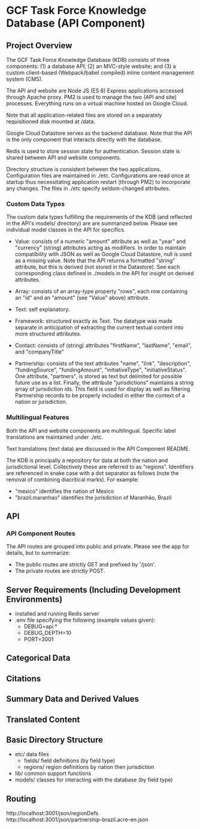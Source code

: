 # GCF Task Force Knowledge Database (API Component)

## Project Overview

The GCF Task Force Knowledge Database (KDB) consists of three components: (1) a database API; (2) an MVC-style website; and (3) a custom client-based (Webpack/babel compiled) inline content management system (CMS).

The API and website are Node JS (ES 6) Express applications accessed through Apache proxy. PM2 is used to manage the two (API and site) processes. Everything runs on a virtual machine hosted on Google Cloud.

Note that all application-related files are stored on a separately requisitioned disk mounted at /data.

Google Cloud Datastore serves as the backend database. Note that the API is the only component that interacts directly with the database.

Redis is used to store session state for authentication. Session state is shared between API and website components.

Directory structure is consistent between the two applications. Configuration files are maintained in ./etc. Configurations are read once at startup thus necessitating application restart (through PM2) to incorporate any changes. The files in ./etc specify seldom-changed attributes.

### Custom Data Types

The custom data types fulfilling the requirements of the KDB (and reflected in the API's models/ directory) are are summarized below. Please see individual model classes in the API for specifics.

- Value: consists of a numeric "amount" attribute as well as "year" and "currency" (string) attributes acting as modifiers. In order to maintain compatibility with JSON as well as Google Cloud Datastore, null is used as a missing value. Note that the API returns a formatted "string" attribute, but this is derived (not stored in the Datastore). See each corresponding class defined in ./models in the API for insight on derived attributes.

- Array: consists of an array-type property "rows", each row containing an "id" and an "amount" (see "Value" above) attribute.

- Text: self explanatory.

- Framework: structured exactly as Text. The datatype was made separate in anticipation of extracting the current textual content into more structured attributes.

- Contact: consists of (string) attributes "firstName", "lastName", "email", and "companyTitle"

- Partnership: consists of the text attributes "name", "link", "description", "fundingSource", "fundingAmount", "initiativeType", "initiativeStatus". One attribute, "partners", is stored as text but delimited for possible future use as a list. Finally, the attribute "jurisdictions" maintains a string array of jurisdiction ids. This field is used for display as well as filtering Partnership records to be properly included in either the context of a nation or jurisdiction.

### Multilingual Features

Both the API and website components are multilingual. Specific label translations are maintained under ./etc.

Text translations (text data) are discussed in the API Component README.

The KDB is principally a repository for data at both the nation and jurisdictional level. Collectively these are referred to as "regions". Identifiers are referenced in snake case with a dot separator as follows (note the removal of combining diacritical marks). For example:

- "mexico" identifies the nation of Mexico
- "brazil.maranhao" identifies the jurisdiction of Maranhão, Brazil

## API

### API Component Routes

The API routes are grouped into public and private. Please see the app for details, but to summarize:

- The public routes are strictly GET and prefixed by '/json'.
- The private routes are strictly POST.

## Server Requirements (Including Development Environments)

- installed and running Redis server
- .env file specifying the following (example values given):
  - DEBUG=api:*
  - DEBUG_DEPTH=10
  - PORT=3001

## Categorical Data

## Citations

## Summary Data and Derived Values

## Translated Content

## Basic Directory Structure

- etc/ data files
  - fields/ field definitions (by field type)
  - regions/ region definitions by nation then jurisdiction
- lib/ common support functions
- models/ classes for interacting with the database (by field type)

## Routing

http://localhost:3001/json/regionDefs
http://localhost:3001/json/partnership-brazil.acre-en.json

